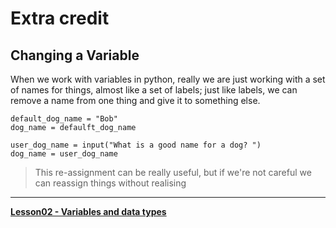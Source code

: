# Extra credit

## Changing a Variable

When we work with variables in python, really we are just working with a set
of names for things, almost like a set of labels; just like labels, we can
remove a name from one thing and give it to something else.

```python3
default_dog_name = "Bob"
dog_name = defaulft_dog_name

user_dog_name = input("What is a good name for a dog? ")
dog_name = user_dog_name
```

> This re-assignment can be really useful, but if we're not careful we can
> reassign things without realising

---
**[Lesson02 - Variables and data types](../lessons/Lesson02.md)**
